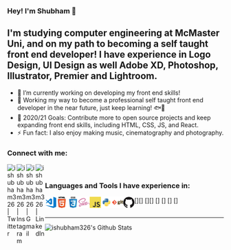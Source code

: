 ### Hey! I'm Shubham 👋

## I'm studying computer engineering at McMaster Uni, and on my path to becoming a self taught front end developer! I have experience in Logo Design, UI Design as well Adobe XD, Photoshop, Illustrator, Premier and Lightroom.

- 🔭 I’m currently working on developing my front end skills!
- 🌱 Working my way to become a professional self taught front end developer in the near future, just keep learning! 🐟🤣
- 🥅 2020/21 Goals: Contribute more to open source projects and keep expanding front end skills, including HTML, CSS, JS, and React. 
- ⚡ Fun fact: I also enjoy making music, cinematography and photography.

### Connect with me:

[<img align="left" alt="ishubham326 | Twitter" width="22px" src="https://cdn.jsdelivr.net/npm/simple-icons@v3/icons/twitter.svg" />][twitter]
[<img align="left" alt="ishubham326 | Instagram" width="22px" src="https://cdn.jsdelivr.net/npm/simple-icons@v3/icons/instagram.svg" />][instagram]
[<img align="left" alt="ishubham326 | Gmail" width="22px" src="https://cdn.jsdelivr.net/npm/simple-icons@3.4.0/icons/gmail.svg" />][email]
[<img align="left" alt="ishubham326 | LinkedIn" width="22px" src="https://cdn.jsdelivr.net/npm/simple-icons@v3/icons/linkedin.svg" />][linkedin]
<br />

### Languages and Tools I have experience in:

[<img align="left" alt="Visual Studio Code" width="26px" src="https://raw.githubusercontent.com/github/explore/80688e429a7d4ef2fca1e82350fe8e3517d3494d/topics/visual-studio-code/visual-studio-code.png" />][<img align="left" alt="html5" width="26px" src="https://raw.githubusercontent.com/github/explore/80688e429a7d4ef2fca1e82350fe8e3517d3494d/topics/html/html.png" />]
[<img align="left" alt="CSS3" width="26px" src="https://raw.githubusercontent.com/github/explore/80688e429a7d4ef2fca1e82350fe8e3517d3494d/topics/css/css.png" />][<img align="left" alt="sass" width="26px" src="https://raw.githubusercontent.com/github/explore/80688e429a7d4ef2fca1e82350fe8e3517d3494d/topics/sass/sass.png" />]
[<img align="left" alt="JavaScript" width="26px" src="https://raw.githubusercontent.com/github/explore/80688e429a7d4ef2fca1e82350fe8e3517d3494d/topics/javascript/javascript.png" />]
[<img align="left" alt="GitHub" width="26px" src="https://raw.githubusercontent.com/github/explore/78df643247d429f6cc873026c0622819ad797942/topics/python/python.png" />]
[<img align="left" alt="git" width="26px" src="https://raw.githubusercontent.com/github/explore/80688e429a7d4ef2fca1e82350fe8e3517d3494d/topics/git/git.png" />]
[<img align="left" alt="GitHub" width="26px" src="https://raw.githubusercontent.com/github/explore/78df643247d429f6cc873026c0622819ad797942/topics/github/github.png" />]
<br />
<br />

---

<img align="left" alt="ishubham326's Github Stats" src="https://github-readme-stats.vercel.app/api?username=ishubham326&show_icons=true&hide_border=true" />

[twitter]: https://twitter.com/ishubham326
[instagram]: https://instagram.com/ishubham326
[linkedin]: https://www.linkedin.com/in/shubham-shukla-397b7a193/
[email]: mailto:ishubham326@gmail.com
